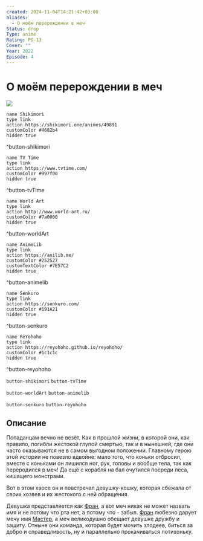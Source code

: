 ```yaml
---
created: 2024-11-04T14:21:42+03:00
aliases:
  - О моём перерождении в меч
Status: drop
Type: anime
Rating: PG-13
Cover: ""
Year: 2022
Episode: 4
---
```


# О моём перерождении в меч

![](https://nyaa.shikimori.one/uploads/poster/animes/49891/66404f2f5464c68f19fdf29ff0256eeb.jpeg)

```button
name Shikimori
type link
action https://shikimori.one/animes/49891
customColor #4682b4
hidden true
```
^button-shikimori

```button
name TV Time
type link
action https://www.tvtime.com/
customColor #997f00
hidden true
```
^button-tvTime

```button
name World Art
type link
action http://www.world-art.ru/
customColor #7a0000
hidden true
```
^button-worldArt

```button
name AnimeLib
type link
action https://anilib.me/
customColor #252527
customTextColor #7E57C2
hidden true
```
^button-animelib

```button
name Senkuro
type link
action https://senkuro.com/
customColor #191A21
hidden true
```
^button-senkuro

```button
name ReYohoho
type link
action https://reyohoho.github.io/reyohoho/
customColor #1c1c1c
hidden true
```
^button-reyohoho

`button-shikimori` `button-tvTime`

`button-worldArt` `button-animelib`

`button-senkuro` `button-reyohoho`

## Описание

Попаданцам вечно не везёт. Как в прошлой жизни, в которой они, как правило, погибли жестокой глупой смертью, так и в нынешней, где они часто оказываются не в самом выгодном положении. Главному герою этой истории не повезло вдвойне: мало того, что коньки отбросил, вместе с коньками он лишился ног, рук, головы и вообще тела, так как переродился в меч! Да ещё с корабля на бал очутился посреди леса, кишащего монстрами.

Вот в этом хаосе он и повстречал девушку-кошку, которая сбежала от своих хозяев и их жестокого с ней обращения.

Девушка представляется как [Фран](https://shikimori.one/characters/156422-fran), а вот меч никак не может назвать имя и не потому что рта нет, а потому что - забыл. [Фран](https://shikimori.one/characters/156422-fran) любезно дарует мечу имя [Мастер](https://shikimori.one/characters/156421-shishou), а меч великодушно обещает девушке дружбу и защиту. Отныне они команда, которая будет мочить злодеев, биться за добро и справедливость, ну и параллельно прокачиваться потихоньку.
